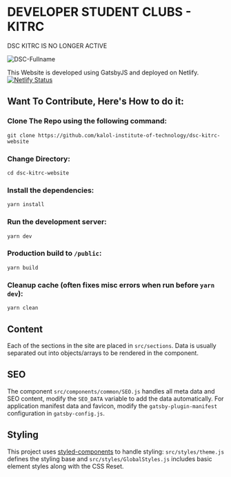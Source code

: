 # DEVELOPER STUDENT CLUBS - KITRC

DSC KITRC IS NO LONGER ACTIVE

![DSC-Fullname](https://user-images.githubusercontent.com/41849970/68694056-72f74200-059e-11ea-85fe-76b37be8e5d5.png)


This Website is developed using GatsbyJS and deployed on Netlify.   [![Netlify Status](https://api.netlify.com/api/v1/badges/01d5b321-ca03-4eb0-b326-c2afa8f159c9/deploy-status)](https://app.netlify.com/sites/dsckitrc/deploys)

## Want To Contribute, Here's How to do it:

### Clone The Repo using the following command:

    git clone https://github.com/kalol-institute-of-technology/dsc-kitrc-website
    
### Change Directory:
  
    cd dsc-kitrc-website
    
### Install the dependencies:

    yarn install

### Run the development server:

    yarn dev

### Production build to `/public`:

    yarn build

### Cleanup cache (often fixes misc errors when run before `yarn dev`):

    yarn clean

## Content

Each of the sections in the site are placed in `src/sections`. Data is usually separated out into objects/arrays to be rendered in the component.

## SEO

The component `src/components/common/SEO.js` handles all meta data and SEO content, modify the `SEO_DATA` variable to add the data automatically. For application manifest data and favicon, modify the `gatsby-plugin-manifest` configuration in `gatsby-config.js`.

## Styling

This project uses [styled-components]() to handle styling: `src/styles/theme.js` defines the styling base and `src/styles/GlobalStyles.js` includes basic element styles along with the CSS Reset.
